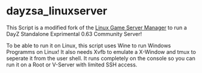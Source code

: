 # dayzsa_linuxserver

This Script is a modified fork of the <a href="https://linuxgsm.com">Linux Game Server Manager</a> to run a DayZ Standalone Exprimental 0.63 Community Server!

To be able to run it on Linux, this script uses Wine to run Windows Programms on Linux! It also needs Xvfb to emulate a X-Window and tmux to seperate it from the user shell. It runs completely on the console so you can run it on a Root or V-Server with limited SSH access. 
